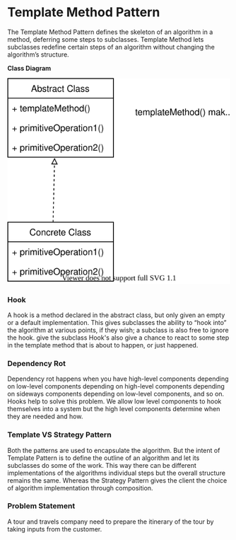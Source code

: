# Template Method Pattern

 The Template Method Pattern defines the skeleton of an algorithm in a method, deferring some steps to subclasses. 
 Template Method lets subclasses redefine certain steps of an algorithm without changing the algorithm’s structure.

 __Class Diagram__

![Figure](cd.drawio.svg)

### Hook
A hook is a method declared in the abstract class, but only given an empty or a default implementation.
This gives subclasses the ability to “hook into” the algorithm at various points, if they wish; a subclass is also free to ignore the hook.
give the subclass
Hook's also give a chance to react to some step in the template method that is about to happen, or just happened.

### Dependency Rot
Dependency rot happens when you have high-level components depending on low-level components
depending on high-level components depending on sideways components depending on low-level components, and so on.
Hooks help to solve this problem. We allow low level components to hook themselves into a system but the high level components determine when they are needed and how.

### Template VS Strategy Pattern
Both the patterns are used to encapsulate the algorithm.
But the intent of Template Pattern is to define the outline of an algorithm 
and let its subclasses do some of the work.
This way there can be different implementations of the algorithms individual steps but the overall structure remains the same.
Whereas the Strategy Pattern gives the client the choice of algorithm implementation through composition.

### Problem Statement
A tour and travels company need to prepare the itinerary of the tour by 
taking inputs from the customer.
